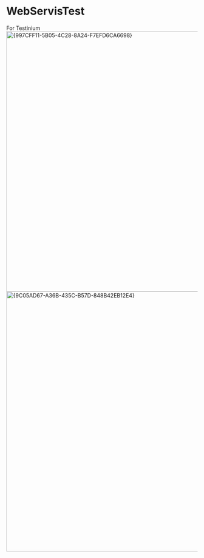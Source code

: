 # WebServisTest
For Testinium
<img width="1280" height="684" alt="{997CFF11-5B05-4C28-8A24-F7EFD6CA6698}" src="https://github.com/user-attachments/assets/9878172d-a79f-4a20-a3fd-be39c3a34d5f" />
<img width="1280" height="684" alt="{9C05AD67-A36B-435C-B57D-848B42EB12E4}" src="https://github.com/user-attachments/assets/e31038b3-0ba4-4685-a134-3b23c69b8b7b" />
